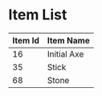 # Item List

| Item Id       | Item Name                    |
|---------------|------------------------------|
| 16            | Initial Axe                  |
| 35            | Stick                        |
| 68            | Stone                        |
